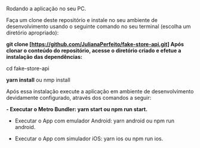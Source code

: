 Rodando a aplicação no seu PC.

Faça um clone deste repositório e instale no seu ambiente de desenvolvimento usando o seguinte comando no seu terminal (escolha um diretório apropriado):

**git clone [https://github.com/JulianaPerfeito/fake-store-api.git]
Após clonar o conteúdo do repositório, acesse o diretório criado e efetue a instalação das dependências:**

cd fake-store-api

**yarn install**
ou
nmp install

Após essa instalação execute a aplicação em ambiente de desenvolvimento devidamente configurado, através dos comandos a seguir:

**- Executar o Metro Bundler: yarn start ou npm run start.**

- Executar o App com emulador Android: yarn android ou npm run android.

- Executar o App com simulador iOS: yarn ios ou npm run ios.
